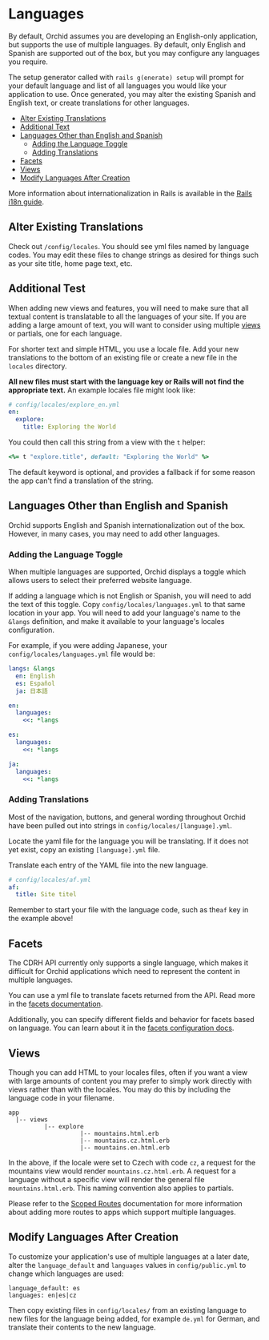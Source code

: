 # Languages

By default, Orchid assumes you are developing an English-only application, but
supports the use of multiple languages. By default, only English and Spanish
are supported out of the box, but you may configure any languages you require.

The setup generator called with `rails
g(enerate) setup` will prompt for your default language and list of all
languages you would like your application to use. Once generated, you may alter
the existing Spanish and English text, or create translations for other
languages.

- [Alter Existing Translations](#alter-existing-translations)
- [Additional Text](#additional-text)
- [Languages Other than English and Spanish](#languages-other-than-english-and-spanish)
  - [Adding the Language Toggle](#adding-the-language-toggle)
  - [Adding Translations](#adding-translations)
- [Facets](#translating-facets)
- [Views](#views)
- [Modify Languages After Creation](#modify-languages-after-creation)

More information about internationalization in Rails is available in the
[Rails i18n guide](https://guides.rubyonrails.org/i18n.html).

## Alter Existing Translations

Check out `/config/locales`. You should see yml files named by language
codes. You may edit these files to change strings as desired for things such as
your site title, home page text, etc.

## Additional Test

When adding new views and features, you will need to make sure that all textual
content is translatable to all the languages of your site. If you are adding a
large amount of text, you will want to consider using multiple [views](#views)
or partials, one for each language.

For shorter text and simple HTML, you use a locale file. Add your new
translations to the bottom of an existing file or create a new file in the
`locales` directory.

**All new files must start with the language key or Rails will not find the
appropriate text.** An example locales file might look like:

```yaml
# config/locales/explore_en.yml
en:
  explore:
    title: Exploring the World
```

You could then call this string from a view with the `t` helper:

```ruby
<%= t "explore.title", default: "Exploring the World" %>
```

The default keyword is optional, and provides a fallback if for some reason
the app can't find a translation of the string.

## Languages Other than English and Spanish

Orchid supports English and Spanish internationalization out of the box.
However, in many cases, you may need to add other languages.

### Adding the Language Toggle

When multiple languages are supported, Orchid displays a toggle which allows
users to select their preferred website language.

If adding a language which is not English or Spanish, you will need
to add the text of this toggle. Copy `config/locales/languages.yml` to that
same location in your app. You will need to add your language's name to the
`&langs` definition, and make it available to your language's locales configuration.

For example, if you were adding Japanese, your
`config/locales/languages.yml` file would be:

```yaml
langs: &langs
  en: English
  es: Español
  ja: 日本語

en:
  languages:
    <<: *langs

es:
  languages:
    <<: *langs

ja:
  languages:
    <<: *langs
```

### Adding Translations

Most of the navigation, buttons, and general wording throughout Orchid have been
pulled out into strings in `config/locales/[language].yml`.

Locate the yaml file for the language you will be translating. If it does not
yet exist, copy an existing `[language].yml` file.

Translate each entry of the YAML file into the new language.

```yaml
# config/locales/af.yml
af:
  title: Site titel
```

Remember to start your file with the language code, such as the`af` key in the example above!

## Facets

The CDRH API currently only supports a single language, which makes it difficult
for Orchid applications which need to represent the content in multiple languages.

You can use a yml file to translate facets returned from the API. Read more in the [facets documentation](/docs/facets.md#translations).

Additionally, you can specify different fields and behavior for facets based on
language. You can learn about it in the
[facets configuration docs](/docs/facets.md#configuration).

## Views

Though you can add HTML to your locales files, often if you want a view with
large amounts of content you may prefer to simply work directly with views
rather than with the locales. You may do this by including the language code in
your filename.

```
app
  |-- views
          |-- explore
                    |-- mountains.html.erb
                    |-- mountains.cz.html.erb
                    |-- mountains.en.html.erb
```

In the above, if the locale were set to Czech with code `cz`, a request for the
mountains view would render `mountains.cz.html.erb`. A request for a language
without a specific view will render the general file `mountains.html.erb`. This
naming convention also applies to partials.

Please refer to the [Scoped Routes](/docs/routes.md#scoped-routes)
documentation for more information about adding more routes to apps which
support multiple languages.

## Modify Languages After Creation

To customize your application's use of multiple languages at a later date, alter
the `language_default` and `languages` values in `config/public.yml` to change
which languages are used:

```
language_default: es
languages: en|es|cz
```

Then copy existing files in `config/locales/` from an existing
language to new files for the language being added, for example `de.yml` for
German, and translate their contents to the new language.
